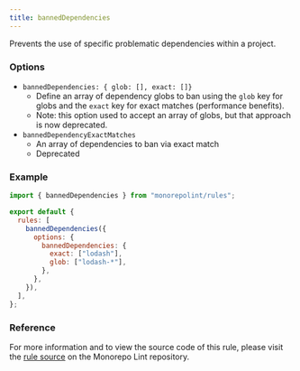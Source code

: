 ```yaml
---
title: bannedDependencies
---
```


Prevents the use of specific problematic dependencies within a project.

### Options

- `bannedDependencies: { glob: [], exact: []}`
  - Define an array of dependency globs to ban using the `glob` key for globs and the `exact` key for exact matches (performance benefits).
  - Note: this option used to accept an array of globs, but that approach is now deprecated.
- `bannedDependencyExactMatches`
  - An array of dependencies to ban via exact match
  - Deprecated

### Example

```javascript
import { bannedDependencies } from "monorepolint/rules";

export default {
  rules: [
    bannedDependencies({
      options: {
        bannedDependencies: {
          exact: ["lodash"],
          glob: ["lodash-*"],
        },
      },
    }),
  ],
};
```

### Reference

For more information and to view the source code of this rule, please visit the [rule source](https://github.com/monorepolint/monorepolint/blob/master/packages/rules/src/bannedDependencies.ts) on the Monorepo Lint repository.